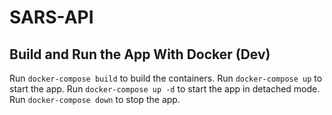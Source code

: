 # SARS-API

## Build and Run the App With Docker (Dev)

Run `docker-compose build` to build the containers.
Run `docker-compose up` to start the app.
Run `docker-compose up -d` to start the app in detached mode.
Run `docker-compose down` to stop the app.